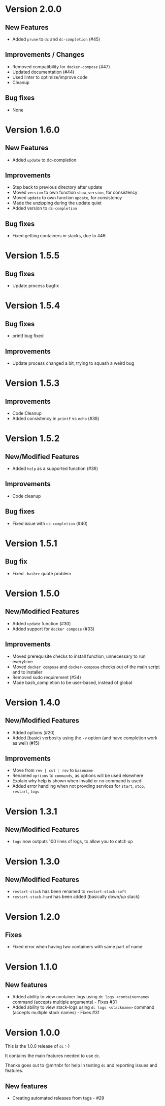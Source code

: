 # Version 2.0.0
## New Features
- Added `prune` to `dc` and `dc-completion` (#45)

## Improvements / Changes
- Removed compatibility for `docker-compose` (#47)
- Updated documentation (#44)
- Used linter to optimize/improve code
- Cleanup

## Bug fixes
- None

# Version 1.6.0
## New Features
- Added `update` to dc-completion

## Improvements
- Step back to previous directory after update
- Moved `version` to own function `show_version`, for consistency
- Moved `update` to own function `update`, for consistency
- Made the unzipping during the update quiet
- Added version to `dc-completion`

## Bug fixes
- Fixed getting containers in stacks, due to #46

# Version 1.5.5
## Bug fixes
- Update process bugfix

# Version 1.5.4
## Bug fixes
- printf bug fixed

## Improvements
- Update process changed a bit, trying to squash a weird bug

# Version 1.5.3
## Improvements
- Code Cleanup
- Added consistency in `printf` vs `echo` (#38)

# Version 1.5.2
## New/Modified Features
- Added `help` as a supported function (#39)

## Improvements
- Code cleanup

## Bug fixes
- Fixed issue with `dc-completion` (#40)

# Version 1.5.1
## Bug fix
- Fixed `.bashrc` quote problem

# Version 1.5.0
## New/Modified Features
- Added `update` function (#30)
- Added support for `docker compose` (#33)

## Improvements
- Moved prerequisite checks to install function, unnecessary to run everytime
- Moved `docker compose` and `docker-compose` checks out of the main script and to installer
- Removed sudo requirement (#34)
- Made bash_completion to be user-based, instead of global

# Version 1.4.0
## New/Modified Features
- Added options (#20)
- Added (basic) verbosity using the `-v` option (and have completion work as well) (#15)

## Improvements
- Move from `rev | cut | rev` to `basename`
- Renamed `options` to `commands`, as options will be used elsewhere
- Explain why help is shown when invalid or no command is used
- Added error handling when not provding services for `start`, `stop`, `restart`, `logs`

# Version 1.3.1
## New/Modified Features
- `logs` now outputs 100 lines of logs, to allow you to catch up

# Version 1.3.0
## New/Modified Features
- `restart-stack` has been renamed to `restart-stack-soft`
- `restart-stack-hard` has been added (basically down/up stack)

# Version 1.2.0
## Fixes
- Fixed error when having two containers with same part of name

# Version 1.1.0
## New features
 - Added ability to view container logs using `dc logs <containername>` command (accepts multiple arguments) - Fixes #31
 - Added ability to view stack-logs using `dc logs <stackname>` command (accepts multiple stack names) - Fixes #31

# Version 1.0.0
This is the 1.0.0 release of `dc` :-)

It contains the main features needed to use `dc`.

Thanks goes out to @mrtnbr for help in testing `dc` and reporting issues and features.

## New features
 - Creating automated releases from tags - #29